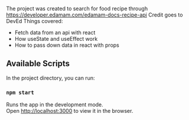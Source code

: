 The project was created to search for food recipe through https://developer.edamam.com/edamam-docs-recipe-api
Credit goes to DevEd
Things covered:
 - Fetch data from an api with react
 - How useState and useEffect work
 - How to pass down data in react with props

## Available Scripts

In the project directory, you can run:

### `npm start`

Runs the app in the development mode.<br />
Open [http://localhost:3000](http://localhost:3000) to view it in the browser.

